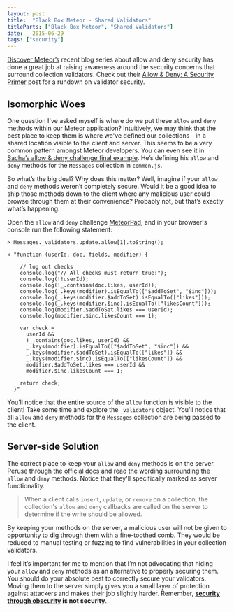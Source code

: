 ```yaml
---
layout: post
title:  "Black Box Meteor - Shared Validators"
titleParts: ["Black Box Meteor", "Shared Validators"]
date:   2015-06-29
tags: ["security"]
---
```


[Discover Meteor’s](https://www.discovermeteor.com/) recent blog series about allow and deny security has done a great job at raising awareness around the security concerns that surround collection validators. Check out their [Allow & Deny: A Security Primer](https://www.discovermeteor.com/blog/allow-deny-a-security-primer/) post for a rundown on validator security.

## Isomorphic Woes

One question I've asked myself is where do we put these <code class="language-javascript">allow</code> and <code class="language-javascript">deny</code> methods within our Meteor application? Intuitively, we may think that the best place to keep them is where we've defined our collections - in a shared location visible to the client and server. This seems to be a very common pattern amongst Meteor developers. You can even see it in [Sacha’s allow & deny challenge final example](http://meteorpad.com/pad/ytJY8gyWYuteziDkY/Chatroom%20-%20Solution). He’s defining his <code class="language-javascript">allow</code> and <code class="language-javascript">deny</code> methods for the <code class="language-javascript">Messages</code> collection in <code class="language-*">common.js</code>.

So what’s the big deal? Why does this matter? Well, imagine if your <code class="language-javascript">allow</code> and <code class="language-javascript">deny</code> methods weren’t completely secure. Would it be a good idea to ship those methods down to the client where any malicious user could browse through them at their convenience? Probably not, but that’s exactly what’s happening.

Open the <code class="language-javascript">allow</code> and <code class="language-javascript">deny</code> challenge [MeteorPad](http://meteorpad.com/pad/ytJY8gyWYuteziDkY/Chatroom%20-%20Solution), and in your browser's console run the following statement:

<pre class="language-javascript"><code class="language-javascript">> Messages._validators.update.allow[1].toString();
</code></pre>

<pre class="language-javascript"><code class="language-javascript">< "function (userId, doc, fields, modifier) {
    
    // log out checks
    console.log("// All checks must return true:");
    console.log(!!userId);
    console.log(!_.contains(doc.likes, userId));
    console.log(_.keys(modifier).isEqualTo(["$addToSet", "$inc"]));
    console.log(_.keys(modifier.$addToSet).isEqualTo(["likes"]));
    console.log(_.keys(modifier.$inc).isEqualTo(["likesCount"]));
    console.log(modifier.$addToSet.likes === userId);
    console.log(modifier.$inc.likesCount === 1);
    
    var check = 
      userId &&
      !_.contains(doc.likes, userId) &&
      _.keys(modifier).isEqualTo(["$addToSet", "$inc"]) &&
      _.keys(modifier.$addToSet).isEqualTo(["likes"]) &&
      _.keys(modifier.$inc).isEqualTo(["likesCount"]) &&
      modifier.$addToSet.likes === userId &&
      modifier.$inc.likesCount === 1;
      
    return check;
  }"
</code></pre>

You’ll notice that the entire source of the <code class="language-javascript">allow</code> function is visible to the client! Take some time and explore the <code class="language-javascript">_validators</code> object. You’ll notice that all <code class="language-javascript">allow</code> and <code class="language-javascript">deny</code> methods for the <code class="language-javascript">Messages</code> collection are being passed to the client.

## Server-side Solution

The correct place to keep your <code class="language-javascript">allow</code> and <code class="language-javascript">deny</code> methods is on the server. Peruse through the [official docs](http://docs.meteor.com/#/full/allow) and read the wording surrounding the <code class="language-javascript">allow</code> and <code class="language-javascript">deny</code> methods. Notice that they'll specifically marked as server functionality.

> When a client calls <code class="language-javascript">insert</code>, <code class="language-javascript">update</code>, or <code class="language-javascript">remove</code> on a collection, the collection's <code class="language-javascript">allow</code> and <code class="language-javascript">deny</code> callbacks are called on the server to determine if the write should be allowed.

By keeping your methods on the server, a malicious user will not be given to opportunity to dig through them with a fine-toothed comb. They would be reduced to manual testing or fuzzing to find vulnerabilities in your collection validators.

I feel it’s important for me to mention that I’m not advocating that hiding your <code class="language-javascript">allow</code> and <code class="language-javascript">deny</code> methods as an alternative to properly securing them. You should do your absolute best to correctly secure your validators. Moving them to the server simply gives you a small layer of protection against attackers and makes their job slightly harder. Remember, __[security through obscurity](https://en.wikipedia.org/wiki/Security_through_obscurity) is not security__.
